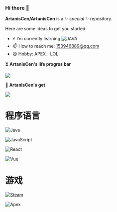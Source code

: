 ### Hi there 👋


**ArtanisCen/ArtanisCen** is a ✨ _special_ ✨ repository.

Here are some ideas to get you started:

- ⚡ I’m currently learning ![JAVA](https://img.shields.io/badge/-JAVA-239120?style=flat-square&logo=JAVA&logoColor=ffffff)
- 📫 How to reach me: 153946889@qq.com
- 😄 Hobby: APEX，LOL

⏳ **ArtanisCen's life progrss bar** 

<a >
  <img align="center" src="https://life-progress-bar.vercel.app/api/?username=ArtanisCen&theme=vue&locale=cn" />
</a>
  
🚀 **ArtanisCen's get**

<a>
<img align="center" src="https://github-readme-stats.vercel.app/api/top-langs/?username=ArtanisCen&theme=material-palenight" />
</a>

# 程序语言

![Java](https://img.shields.io/badge/-Java-007396?style=flat-square&logo=java&logoColor=ffffff)

![JavaScript](https://img.shields.io/badge/-JavaScript-222222?style=flat-square&logo=JavaScript&logoColor=ffffff)

![React](https://img.shields.io/badge/-React-f7df1e?style=flat-square&logo=React&logoColor=ffffff)

![Vue](https://img.shields.io/badge/-Vue-239120?style=flat-square&logo=Vue&logoColor=ffffff)

# 游戏

[![Steam](https://img.shields.io/badge/Steam-171a21?style=flat-square&logo=steam&logoColor=ffffff)](https://steamcommunity.com/id/antzuhl)

![Apex](https://img.shields.io/badge/-Apex-000000?style=flat-square&logo=Apex&logoColor=ffffff)

